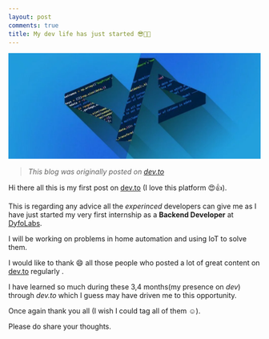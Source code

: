 ```yaml
---
layout: post
comments: true
title: My dev life has just started 😎👩‍💻
---
```

![blog1](https://raw.githubusercontent.com/Bhupesh-V/Bhupesh-V.github.io/master/images/blog1.png)

> *This blog was originally posted on [dev.to](https://dev.to/bhupesh/my-dev-life-has-just-started--3959)*

Hi there all this is my first post on [dev.to](dev.to) (I love this platform 😍👍).

This is regarding any advice all the *experinced* developers can give me as I have just started my very first internship as a **Backend Developer** at [DyfoLabs](https://dyfolabs.com).

I will be working on problems in home automation and using IoT to solve them.

I would like to thank 😄 all those people who posted a lot of great content on [dev.to](dev.to) regularly .

I have learned so much during these 3,4 months(my presence on *dev*)  through *dev.to* which I guess may have driven me to this opportunity.

Once again thank you all (I wish I could tag all of them ☺️).

Please do share your thoughts.
